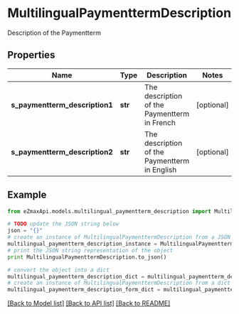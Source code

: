 # MultilingualPaymenttermDescription

Description of the Paymentterm

## Properties

Name | Type | Description | Notes
------------ | ------------- | ------------- | -------------
**s_paymentterm_description1** | **str** | The description of the Paymentterm in French | [optional] 
**s_paymentterm_description2** | **str** | The description of the Paymentterm in English | [optional] 

## Example

```python
from eZmaxApi.models.multilingual_paymentterm_description import MultilingualPaymenttermDescription

# TODO update the JSON string below
json = "{}"
# create an instance of MultilingualPaymenttermDescription from a JSON string
multilingual_paymentterm_description_instance = MultilingualPaymenttermDescription.from_json(json)
# print the JSON string representation of the object
print MultilingualPaymenttermDescription.to_json()

# convert the object into a dict
multilingual_paymentterm_description_dict = multilingual_paymentterm_description_instance.to_dict()
# create an instance of MultilingualPaymenttermDescription from a dict
multilingual_paymentterm_description_form_dict = multilingual_paymentterm_description.from_dict(multilingual_paymentterm_description_dict)
```
[[Back to Model list]](../README.md#documentation-for-models) [[Back to API list]](../README.md#documentation-for-api-endpoints) [[Back to README]](../README.md)


